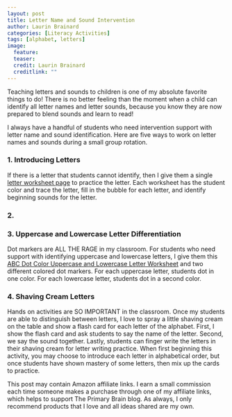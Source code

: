 ```yaml
---
layout: post
title: Letter Name and Sound Intervention
author: Laurin Brainard
categories: [Literacy Activities]
tags: [alphabet, letters]
image:
  feature: 
  teaser: 
  credit: Laurin Brainard
  creditlink: ""
---
```



Teaching letters and sounds to children is one of my absolute favorite things to do! There is no better feeling than the moment when a child can identify all letter names and letter sounds, because you know they are now prepared to blend sounds and learn to read! 

I always have a handful of students who need intervention support with letter name and sound identification. Here are five ways to work on letter names and sounds during a small group rotation. 

### 1. Introducing Letters
If there is a letter that students cannot identify, then I give them a single [letter worksheet page](https://www.teacherspayteachers.com/Product/Alphabet-Letter-Worksheets-4220898?utm_source=My%20Blog&utm_campaign=Letter%20Name%20and%20Sound%20Intervention) to practice the letter. Each worksheet has the student color and trace the letter, fill in the bubble for each letter, and identify beginning sounds for the letter. 

### 2. 

### 3. Uppercase and Lowercase Letter Differentiation
Dot markers are ALL THE RAGE in my classroom. For students who need support with identifying uppercase and lowercase letters, I give them this [ABC Dot Color Uppercase and Lowercase Letter Worksheet](https://www.teacherspayteachers.com/Product/ABC-Dot-Color-Uppercase-and-Lowercase-Letter-Worksheets-3829464?utm_source=My%20Blog&utm_campaign=Letter%20Name%20and%20Sound%20Intervention%20Blog%20Post) and two different colored dot markers. For each uppercase letter, students dot in one color. For each lowercase letter, students dot in a second color. 

### 4. Shaving Cream Letters
Hands on activities are SO IMPORTANT in the classroom. Once my students are able to distinguish between letters, I love to spray a little shaving cream on the table and show a flash card for each letter of the alphabet. First, I show the flash card and ask students to say the name of the letter. Second, we say the sound together. Lastly, students can finger write the letters in their shaving cream for letter writing practice. When first beginning this activity, you may choose to introduce each letter in alphabetical order, but once students have shown mastery of some letters, then mix up the cards to practice. 

This post may contain Amazon affiliate links. I earn a small commission each time someone makes a purchase through one of my affiliate links, which helps to support The Primary Brain blog. As always, I only recommend products that I love and all ideas shared are my own. 